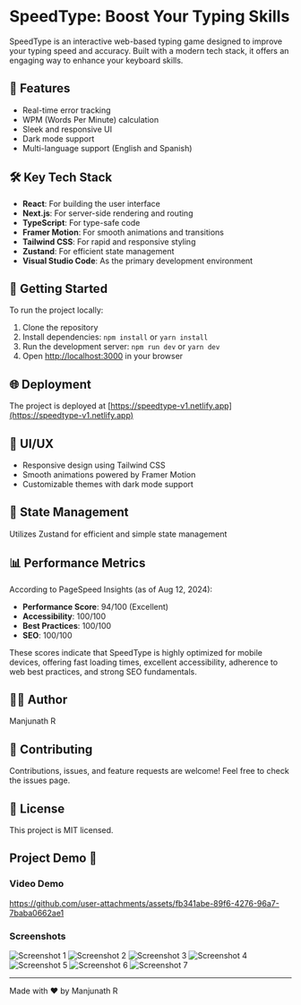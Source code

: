 # SpeedType: Boost Your Typing Skills

SpeedType is an interactive web-based typing game designed to improve your typing speed and accuracy. Built with a modern tech stack, it offers an engaging way to enhance your keyboard skills.

## 🚀 Features

- Real-time error tracking
- WPM (Words Per Minute) calculation
- Sleek and responsive UI
- Dark mode support
- Multi-language support (English and Spanish)

## 🛠 Key Tech Stack

- **React**: For building the user interface
- **Next.js**: For server-side rendering and routing
- **TypeScript**: For type-safe code
- **Framer Motion**: For smooth animations and transitions
- **Tailwind CSS**: For rapid and responsive styling
- **Zustand**: For efficient state management
- **Visual Studio Code**: As the primary development environment

## 🏁 Getting Started

To run the project locally:

1. Clone the repository
2. Install dependencies: `npm install` or `yarn install`
3. Run the development server: `npm run dev` or `yarn dev`
4. Open [http://localhost:3000](http://localhost:3000) in your browser

## 🌐 Deployment

The project is deployed at [https://speedtype-v1.netlify.app](https://speedtype-v1.netlify.app)

## 🎨 UI/UX

- Responsive design using Tailwind CSS
- Smooth animations powered by Framer Motion
- Customizable themes with dark mode support

## 🧠 State Management

Utilizes Zustand for efficient and simple state management

## 📊 Performance Metrics

According to PageSpeed Insights (as of Aug 12, 2024):

- **Performance Score**: 94/100 (Excellent)
- **Accessibility**: 100/100
- **Best Practices**: 100/100
- **SEO**: 100/100

These scores indicate that SpeedType is highly optimized for mobile devices, offering fast loading times, excellent accessibility, adherence to web best practices, and strong SEO fundamentals.

## 👨‍💻 Author

Manjunath R

## 🤝 Contributing

Contributions, issues, and feature requests are welcome! Feel free to check the issues page.

## 📝 License

This project is MIT licensed.

## Project Demo 🚀

### Video Demo

https://github.com/user-attachments/assets/fb341abe-89f6-4276-96a7-7baba0662ae1

### Screenshots

![Screenshot 1](https://github.com/user-attachments/assets/136dbfc2-70e2-4221-a5c7-353334f384e1)
![Screenshot 2](https://github.com/user-attachments/assets/20c341f6-cd2c-44e6-a178-13fdcda948d8)
![Screenshot 3](https://github.com/user-attachments/assets/fff3f68e-77f7-4e5e-94a5-23dae2d10a87)
![Screenshot 4](https://github.com/user-attachments/assets/9ecfb4d8-bd1a-4823-9396-c193956a911d)
![Screenshot 5](https://github.com/user-attachments/assets/7015351f-68d0-4fbb-9cce-9623968b5a67)
![Screenshot 6](https://github.com/user-attachments/assets/06bbfe22-68ed-42e0-93e4-59d31efc251d)
![Screenshot 7](https://github.com/user-attachments/assets/a0498344-64ad-4185-90db-398c7960d7d2)

---

Made with ❤️ by Manjunath R
